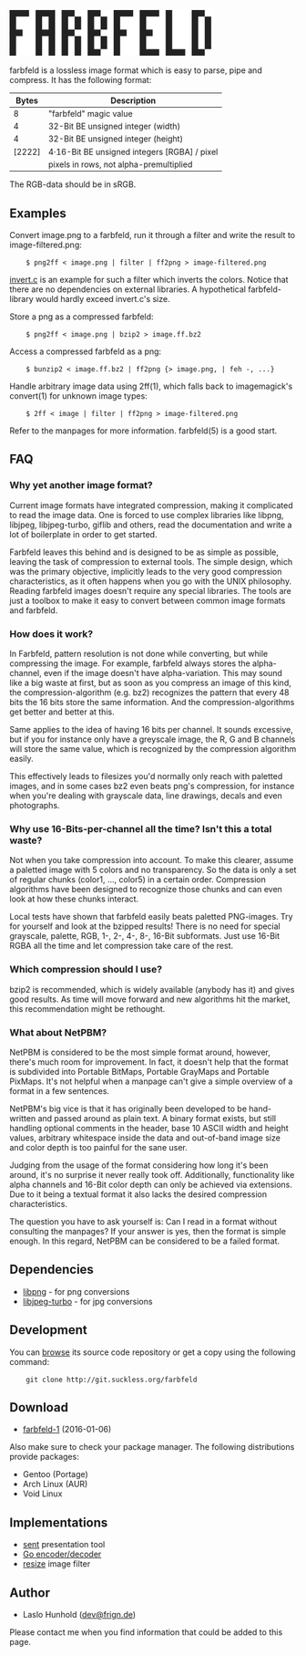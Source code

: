 ![farbfeld](farbfeld.svg)

farbfeld is a lossless image format which is easy to parse, pipe and
compress.
It has the following format:

| Bytes  | Description                                   |
|--------|-----------------------------------------------|
| 8      | "farbfeld" magic value                        |
| 4      | 32-Bit BE unsigned integer (width)            |
| 4      | 32-Bit BE unsigned integer (height)           |
| [2222] | 4⋅16-Bit BE unsigned integers [RGBA] / pixel  |
|        | pixels in rows, not alpha-premultiplied       |

The RGB-data should be in sRGB.

Examples
--------

Convert image.png to a farbfeld, run it through a filter and write the
result to image-filtered.png:

        $ png2ff < image.png | filter | ff2png > image-filtered.png

[invert.c](invert.c) is an example for such a filter which inverts
the colors. Notice that there are no dependencies on external libraries.
A hypothetical farbfeld-library would hardly exceed invert.c's size.


Store a png as a compressed farbfeld:

        $ png2ff < image.png | bzip2 > image.ff.bz2

Access a compressed farbfeld as a png:

        $ bunzip2 < image.ff.bz2 | ff2png {> image.png, | feh -, ...}

Handle arbitrary image data using 2ff(1), which falls
back to imagemagick's convert(1) for unknown image types:

        $ 2ff < image | filter | ff2png > image-filtered.png

Refer to the manpages for more information. farbfeld(5) is a good start.

FAQ
---

### Why yet another image format?

Current image formats have integrated compression,
making it complicated to read the image data.
One is forced to use complex libraries like libpng,
libjpeg, libjpeg-turbo, giflib and others, read the
documentation and write a lot of boilerplate in order
to get started.

Farbfeld leaves this behind and is designed to be as
simple as possible, leaving the task of compression
to external tools.
The simple design, which was the primary objective,
implicitly leads to the very good compression
characteristics, as it often happens when you go with
the UNIX philosophy.
Reading farbfeld images doesn't require any special
libraries. The tools are just a toolbox
to make it easy to convert between common image formats
and farbfeld.

### How does it work?

In Farbfeld, pattern resolution is not done while
converting, but while compressing the image.
For example, farbfeld always stores the alpha-channel,
even if the image doesn't have alpha-variation.
This may sound like a big waste at first, but as
soon as you compress an image of this kind, the
compression-algorithm (e.g. bz2) recognizes the
pattern that every 48 bits the 16 bits store the
same information.
And the compression-algorithms get better and better
at this.

Same applies to the idea of having 16 bits per channel.
It sounds excessive, but if you for instance only have
a greyscale image, the R, G and B channels will store
the same value, which is recognized by the compression
algorithm easily.

This effectively leads to filesizes you'd normally only
reach with paletted images, and in some cases bz2 even
beats png's compression, for instance when you're dealing
with grayscale data, line drawings, decals and even
photographs.

### Why use 16-Bits-per-channel all the time? Isn't this a total waste?

Not when you take compression into account. To make this
clearer, assume a paletted image with 5 colors and no
transparency. So the data is only a set of regular chunks
(color1, ..., color5) in a certain order.
Compression algorithms have been designed to recognize those
chunks and can even look at how these chunks interact.

Local tests have shown that farbfeld easily beats paletted
PNG-images. Try for yourself and look at the bzipped results!
There is no need for special grayscale, palette, RGB, 1-, 2-,
4-, 8-, 16-Bit subformats.
Just use 16-Bit RGBA all the time and let compression take
care of the rest.

### Which compression should I use?

bzip2 is recommended, which is widely available (anybody has it)
and gives good results. As time will move forward and new
algorithms hit the market, this recommendation might be rethought.

### What about NetPBM?

NetPBM is considered to be the most simple format around,
however, there's much room for improvement.
In fact, it doesn't help that the format is subdivided into
Portable BitMaps, Portable GrayMaps and Portable PixMaps.
It's not helpful when a manpage can't give a simple overview
of a format in a few sentences.

NetPBM's big vice is that it has originally been developed
to be hand-written and passed around as plain text. A binary
format exists, but still handling optional comments
in the header, base 10 ASCII width and height values,
arbitrary whitespace inside the data and out-of-band
image size and color depth is too painful for the sane user.

Judging from the usage of the format considering how long
it's been around, it's no surprise it never really took off.
Additionally, functionality like alpha channels and 16-Bit
color depth can only be achieved via extensions.
Due to it being a textual format it also lacks the desired
compression characteristics.

The question you have to ask yourself is: Can I read in a
format without consulting the manpages? If your answer is
yes, then the format is simple enough.
In this regard, NetPBM can be considered to be a failed format.

Dependencies
------------

* [libpng](http://www.libpng.org/pub/png/libpng.html) - for png conversions
* [libjpeg-turbo](http://libjpeg-turbo.virtualgl.org/) - for jpg conversions

Development
-----------

You can [browse](http://git.suckless.org/farbfeld) its source code repository
or get a copy using the following command:

        git clone http://git.suckless.org/farbfeld

Download
--------

* [farbfeld-1](http://dl.suckless.org/farbfeld/farbfeld-1.tar.gz) (2016-01-06)

Also make sure to check your package manager. The following distributions
provide packages:

* Gentoo (Portage)
* Arch Linux (AUR)
* Void Linux

Implementations
---------------

* [sent](http://tools.suckless.org/sent/) presentation tool
* [Go encoder/decoder](https://github.com/hullerob/go.farbfeld)
* [resize](https://github.com/ender672/farbfeld-resize) image filter

Author
------

* Laslo Hunhold (dev@frign.de)

Please contact me when you find information that could be added to this
page.

